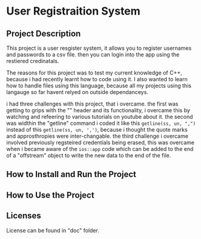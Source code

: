 # User Registraition System

## Project Description

This project is a user resgister system, it allows you to register usernames and passwords to a csv file. then you can login into the app using the restiered credinatals.

The reasons for this project was to test my current knowledge of C++, because i had recently learnt how to code using it. I also wanted to learn how to handle files using this language, because all my projects using this langauge so far havent relyed on outside dependanceys.

i had three challenges with this project, that i overcame. the first was getting to grips with the "<fstream>" header and its functionality, i overcame this by watching and refeering to various tutorials on youtube about it. the second was widthin the "getline" command i coded it like this `getline(ss, un, ",")` instead of this `getline(ss, un, ',')`, because i thought the quote marks and approsthropies were inter-changable. the third challenge i overcame involved previously regsteired credentials being erased, this was overcame when i became aware of the `ios::app` code which can be added to the end of a "offstream" object to write the new data to the end of the file.

## How to Install and Run the Project

## How to Use the Project

## Licenses

License can be found in "doc" folder.
